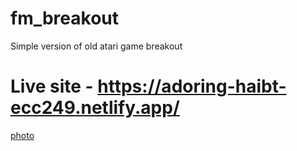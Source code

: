 # fm_breakout

Simple version of old atari game breakout

# Live  site - https://adoring-haibt-ecc249.netlify.app/

[photo](!https://github.com/IsmayilOfficial/fm_breakout/blob/master/Screen%20Shot%202021-04-21%20at%2000.39.28.png)
